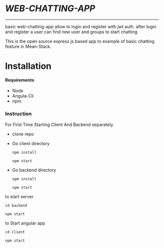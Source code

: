 
# ***WEB-CHATTING-APP***
----
basic web-chatting-app allow to login and register with jwt auth.
after login and register a user can find new user and groups to start chatting

This is the open source express js based app to example of basic chatting feature in Mean-Stack.

# Installation

#### Requirements

- Node
- Angula-Cli
- npm

### Instruction

For First Time Starting Client And Backend separately.

- clone repo

- Go client directory
     ```
     npm install

     npm start
     ```
- Go backend directory
    ```
    npm install

    npm start
    ```


to start server
```
cd backend

npm start
```

to Start angular app
```
cd client

npm start
```
